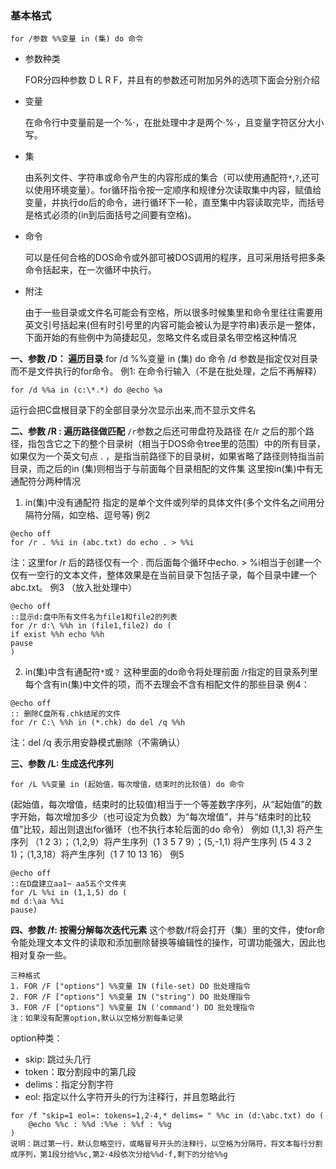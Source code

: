 ### 基本格式

```
for /参数 %%变量 in (集) do 命令
```

- 参数种类

  FOR分四种参数 D L R F，并且有的参数还可附加另外的选项下面会分别介绍

- 变量

  在命令行中变量前是一个·%·，在批处理中才是两个·%·，且变量字符区分大小写。

- 集

  由系列文件、字符串或命令产生的内容形成的集合（可以使用通配符`*`,`?`,还可以使用环境变量）。for循环指令按一定顺序和规律分次读取集中内容，赋值给变量，并执行do后的命令，进行循环下一轮，直至集中内容读取完毕，而括号是格式必须的(in到后面括号之间要有空格)。

- 命令

  可以是任何合格的DOS命令或外部可被DOS调用的程序，且可采用括号把多条命令括起来，在一次循环中执行。

- 附注

  由于一些目录或文件名可能会有空格，所以很多时候集里和命令里往往需要用英文引号括起来(但有时引号里的内容可能会被认为是字符串)表示是一整体，下面开始的有些例中为简捷起见，忽略文件名或目录名带空格这种情况

**一、参数 /D： 遍历目录**
for /d %%变量 in (集) do 命令
/d 参数是指定仅对目录而不是文件执行的for命令。
例1:
在命令行输入（不是在批处理，之后不再解释）

```
for /d %%a in (c:\*.*) do @echo %a
```

运行会把C盘根目录下的全部目录分次显示出来,而不显示文件名

**二、参数 /R : 遍历路径做匹配**
`/r`参数之后还可带盘符及路径
在/r 之后的那个路径，指包含它之下的整个目录树（相当于DOS命令tree里的范围）中的所有目录，如果仅为一个英文句点 . ，是指当前路径下的目录树，如果省略了路径则特指当前目录，而之后的in (集)则相当于与前面每个目录相配的文件集
这里按in(集)中有无通配符分两种情况
1)  in(集)中没有通配符
指定的是单个文件或列举的具体文件(多个文件名之间用分隔符分隔，如空格、逗号等)
例2

```
@echo off
for /r . %%i in (abc.txt) do echo . > %%i
```

注：这里for /r 后的路径仅有一个 . 而后面每个循环中echo. > %i相当于创建一个仅有一空行的文本文件，整体效果是在当前目录下包括子录，每个目录中建一个abc.txt。
例3 （放入批处理中）

```
@echo off 
::显示d:盘中所有文件名为file1和file2的列表
for /r d:\ %%h in (file1,file2) do (
if exist %%h echo %%h
pause
)
```


2) in(集)中含有通配符`*`或`？`
这种里面的do命令将处理前面 /r指定的目录系列里每个含有in(集)中文件的项，而不去理会不含有相配文件的那些目录
例4：

```
@echo off
:: 删除C盘所有.chk结尾的文件
for /r C:\ %%h in (*.chk) do del /q %%h
```


注：del /q 表示用安静模式删除（不需确认）

**三、参数 /L: 生成迭代序列**

```
for /L %%变量 in (起始值，每次增值，结束时的比较值) do 命令
```

(起始值，每次增值，结束时的比较值)相当于一个等差数字序列，从“起始值”的数字开始，每次增加多少（也可设定为负数）为“每次增值”，并与“结束时的比较值”比较，超出则退出for循环（也不执行本轮后面的do 命令）
例如 (1,1,3) 将产生序列 （1 2 3）；（1,2,9）将产生序列（1 3 5 7 9）；(5,-1,1) 将产生序列 (5 4 3 2 1)；（1,3,18）将产生序列（1 7 10 13 16）
例5

```
@echo off
::在D盘建立aa1~ aa5五个文件夹
for /L %%i in (1,1,5) do (
md d:\aa %%i
pause)
```

**四、参数 /f: 按需分解每次迭代元素**
这个参数/f将会打开（集）里的文件，使for命令能处理文本文件的读取和添加删除替换等编辑性的操作，可谓功能强大，因此也相对复杂一些。

```
三种格式
1. FOR /F ["options"] %%变量 IN (file-set) DO 批处理指令
2. FOR /F ["options"] %%变量 IN ("string") DO 批处理指令
3. FOR /F ["options"] %%变量 IN ('command') DO 批处理指令
注：如果没有配置option,默认以空格分割每条记录
```

option种类：

- skip: 跳过头几行
- token：取分割段中的第几段
- delims：指定分割字符
- eol: 指定以什么字符开头的行为注释行，并且忽略此行

```
for /f "skip=1 eol=: tokens=1,2-4,* delims= " %%c in (d:\abc.txt) do (
    @echo %%c : %%d :%%e : %%f : %%g
)
说明：跳过第一行，默认忽略空行，或略冒号开头的注释行，以空格为分隔符，将文本每行分割成序列，第1段分给%%c,第2-4段依次分给%%d-f,剩下的分给%%g
```









